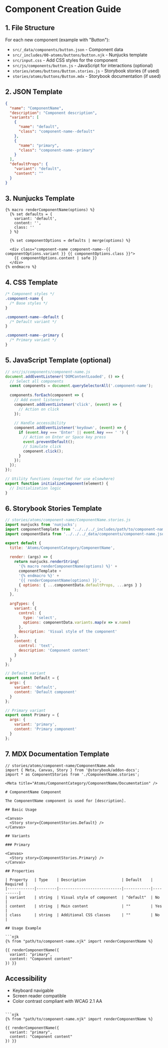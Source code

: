 # Component Creation Guide

## 1. File Structure

For each new component (example with "Button"):

- `src/_data/components/button.json` - Component data
- `src/_includes/00-atoms/buttons/button.njk` - Nunjucks template
- `src/input.css` - Add CSS styles for the component
- `src/js/components/button.js` - JavaScript for interactions (optional)
- `stories/atoms/buttons/Button.stories.js` - Storybook stories (if used)
- `stories/atoms/buttons/Button.mdx` - Storybook documentation (if used)

## 2. JSON Template

```json
{
  "name": "ComponentName",
  "description": "Component description",
  "variants": [
    {
      "name": "default",
      "class": "component-name--default"
    },
    {
      "name": "primary",
      "class": "component-name--primary"
    }
  ],
  "defaultProps": {
    "variant": "default",
    "content": ""
  }
}
```

## 3. Nunjucks Template

```njk
{% macro renderComponentName(options) %}
  {% set defaults = {
    variant: 'default',
    content: '',
    class: ''
  } %}
  
  {% set componentOptions = defaults | merge(options) %}
  
  <div class="component-name component-name--{{ componentOptions.variant }} {{ componentOptions.class }}">
    {{ componentOptions.content | safe }}
  </div>
{% endmacro %}
```

## 4. CSS Template

```css
/* Component styles */
.component-name {
  /* Base styles */
}

.component-name--default {
  /* Default variant */
}

.component-name--primary {
  /* Primary variant */
}
```

## 5. JavaScript Template (optional)

```javascript
// src/js/components/component-name.js
document.addEventListener('DOMContentLoaded', () => {
  // Select all components
  const components = document.querySelectorAll('.component-name');
  
  components.forEach(component => {
    // Add event listeners
    component.addEventListener('click', (event) => {
      // Action on click
    });
    
    // Handle accessibility
    component.addEventListener('keydown', (event) => {
      if (event.key === 'Enter' || event.key === ' ') {
        // Action on Enter or Space key press
        event.preventDefault();
        // Simulate click
        component.click();
      }
    });
  });
});

// Utility functions (exported for use elsewhere)
export function initializeComponent(element) {
  // Initialization logic
}
```

## 6. Storybook Stories Template

```javascript
// stories/atoms/component-name/ComponentName.stories.js
import nunjucks from 'nunjucks';
import componentTemplate from '../../../_includes/path/to/component-name.njk';
import componentData from '../../../_data/components/component-name.json';

export default {
  title: 'Atoms/ComponentCategory/ComponentName',
  
  render: (args) => {
    return nunjucks.renderString(
      '{% macro renderComponentName(options) %}' + 
      componentTemplate +
      '{% endmacro %}' +
      '{{ renderComponentName(options) }}',
      { options: { ...componentData.defaultProps, ...args } }
    );
  },
  
  argTypes: {
    variant: {
      control: { 
        type: 'select', 
        options: componentData.variants.map(v => v.name) 
      },
      description: 'Visual style of the component'
    },
    content: { 
      control: 'text', 
      description: 'Component content' 
    }
  }
};

// Default variant
export const Default = {
  args: {
    variant: 'default',
    content: 'Default component'
  }
};

// Primary variant
export const Primary = {
  args: {
    variant: 'primary',
    content: 'Primary component'
  }
};
```

## 7. MDX Documentation Template

```mdx
// stories/atoms/component-name/ComponentName.mdx
import { Meta, Canvas, Story } from '@storybook/addon-docs';
import * as ComponentStories from './ComponentName.stories';

<Meta title="Atoms/ComponentCategory/ComponentName/Documentation" />

# ComponentName Component

The ComponentName component is used for [description].

## Basic Usage

<Canvas>
  <Story story={ComponentStories.Default} />
</Canvas>

## Variants

### Primary

<Canvas>
  <Story story={ComponentStories.Primary} />
</Canvas>

## Properties

| Property   | Type    | Description                | Default    | Required |
|------------|---------|----------------------------|------------|----------|
| variant    | string  | Visual style of component  | "default"  | No       |
| content    | string  | Main content               | ""         | Yes      |
| class      | string  | Additional CSS classes     | ""         | No       |

## Usage Example

```njk
{% from "path/to/component-name.njk" import renderComponentName %}

{{ renderComponentName({
  variant: "primary",
  content: "Component content"
}) }}
```

## Accessibility

- Keyboard navigable
- Screen reader compatible
- Color contrast compliant with WCAG 2.1 AA
  
```## 8. How to Use the Component

```njk
{% from "path/to/component-name.njk" import renderComponentName %}

{{ renderComponentName({
  variant: "primary",
  content: "Component content"
}) }}
```
